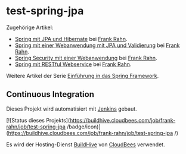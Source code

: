 test-spring-jpa
===============

Zugehörige Artikel:
* [Spring mit JPA und Hibernate](http://www.frank-rahn.de/spring-mit-einer-einfachen-webanwendung.html "Spring mit JPA und Hibernate bei Frank Rahn") bei [Frank Rahn](http://www.frank-rahn.de "Homepage von Frank Rahn").
* [Spring mit einer Webanwendung mit JPA und Validierung](http://www.frank-rahn.de/spring-mit-einer-webanwendung-mit-jpa-und-validierung.html "Spring mit einer Webanwendung mit JPA und Validierung bei Frank Rahn") bei [Frank Rahn](http://www.frank-rahn.de "Homepage von Frank Rahn").
* [Spring Security mit einer Webanwendung](http://www.frank-rahn.de/spring-security-mit-einer-webanwendung.html "Spring Security mit einer Webanwendung bei Frank Rahn") bei [Frank Rahn](http://www.frank-rahn.de "Homepage von Frank Rahn").
* [Spring mit RESTful Webservice](http://www.frank-rahn.de/spring-mit-restful-webservice.html "Spring mit RESTful Webservice bei Frank Rahn") bei [Frank Rahn](http://www.frank-rahn.de "Homepage von Frank Rahn").

Weitere Artikel der Serie [Einführung in das Spring Framework](http://www.frank-rahn.de/einfuehrung-spring-framework.html "Einführung in das Spring Framework bei Frank Rahn").

Continuous Integration
----------------------
Dieses Projekt wird automatisiert mit [Jenkins](http://jenkins-ci.org/) gebaut. 

[![Status dieses Projekts](https://buildhive.cloudbees.com/job/frank-rahn/job/test-spring-jpa
/badge/icon)](https://buildhive.cloudbees.com/job/frank-rahn/job/test-spring-jpa
/)

Es wird der Hosting-Dienst [BuildHive](https://buildhive.cloudbees.com/) von [CloudBees](http://www.cloudbees.com/) verwendet.

